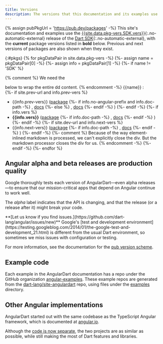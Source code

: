 ```yaml
---
title: Versions
description: The versions that this documentation and its examples use.
---
```

{% assign pubPkgUrl = 'https://pub.dev/packages' -%}
This site's documentation and examples use the
[{{site.data.pkg-vers.SDK.vers}}]({{site.dart_api}}/{{site.data.pkg-vers.SDK.channel}}/{{site.data.pkg-vers.SDK.vers}}){:.no-automatic-external}
release of the [Dart SDK]({{site.dartlang}}/tools/sdk){:.no-automatic-external},
with the **current** package versions listed in **bold** below.
Previous and next versions of packages are also shown when they exist.

<style>#pkgs span.pad { padding-right: 0.2em }</style>
{:#pkgs}
{% for pkgDataPair in site.data.pkg-vers -%}
{%- assign name = pkgDataPair[0] -%}
{%- assign info = pkgDataPair[1] -%}
{%- if name != 'SDK' %}

{% comment %}
  We need the <div> below to wrap the entire dd content.
{% endcomment -%}
{{name}}
  : <div markdown="1">
  {%- if site.prev-url and info.prev-vers %}
  - <span class="pad">{{info.prev-vers}}</span>
    (<a href="{{pubPkgUrl}}/{{info.prev-name | default: name}}/versions/{{info.prev-vers}}#-changelog-tab-"
        class="no-automatic-external">package</a>
    {%- if info.no-angular-prefix and info.doc-path -%}
      ,&nbsp;<a href="{{site.prev-url}}/{{info.doc-path}}" class="no-automatic-external">docs</a>
    {%- else %}
      ,&nbsp;<a href="{{site.prev-url}}/angular/{{info.doc-path}}" class="no-automatic-external">docs</a>
    {%- endif -%}
    )
  {%- endif -%}
  {%- if info.vers %}
  - <span class="pad">**{{info.vers}}**</span>
    (<a href="{{pubPkgUrl}}/{{name}}/versions/{{info.vers}}#-changelog-tab-"
        class="no-automatic-external">package</a>
    {%- if info.doc-path -%}
      ,&nbsp;<a href="/{{info.doc-path}}">docs</a>
    {%- endif -%}
    )
  {%- endif -%}
  {%- if site.dev-url and info.next-vers %}
  - <span class="pad">{{info.next-vers}}</span>
    (<a href="{{pubPkgUrl}}/{{info.next-name | default: name}}/versions/{{info.next-vers}}#-changelog-tab-"
        class="no-automatic-external">package</a>
    {%- if info.doc-path -%}
      ,&nbsp;<a href="{{site.dev-url}}/{{info.doc-path}}" class="no-automatic-external">docs</a>
    {%- endif -%}
    )
  {%- endif -%}
  {%- comment %}
    Because of the way element-inlined markdown is processed, we can't explicitly close the div.
    But the markdown processor closes the div for us.
  {% endcomment -%}
{%- endif -%}
{%- endfor %}

## Angular alpha and beta releases are production quality

Google thoroughly tests each version of AngularDart—even alpha releases—to
ensure that our mission-critical apps that depend on Angular continue to
work well.

The _alpha_ label indicates that the API is changing,
and that the release (or a release after it) might break your code.

<aside class="alert alert-warning" markdown="1">
**[Let us know if you find
issues.](https://github.com/dart-lang/angular/issues/new)**
Google's [test and development
environment](https://testing.googleblog.com/2014/01/the-google-test-and-development_21.html)
is different from the usual Dart environment,
so sometimes we miss issues with configuration or testing.
</aside>

For more information, see the documentation for
the [pub version scheme]({{site.dartlang}}/tools/pub/versioning).

## Example code

Each example in the AngularDart documentation has a repo under the GitHub
organization [angular-examples]({{site.ghNgEx}}).
These example repos are generated from the
[dart-lang/site-angulardart]({{site.repo.this}}) repo,
using files under the
[examples]({{site.repo.this}}/tree/{{site.branch}}/examples) directory.

## Other Angular implementations

AngularDart started out with the same codebase as the TypeScript Angular
framework, which is documented at [angular.io](https://angular.io).

Although the [code is now
separate](http://news.dartlang.org/2016/07/angulardart-is-going-all-dart.html),
the two projects are as similar as possible,
while still making the most of Dart features and libraries.

